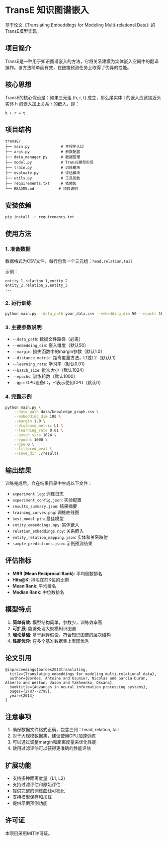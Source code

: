 # TransE 知识图谱嵌入

基于论文《Translating Embeddings for Modeling Multi-relational Data》的TransE模型实现。

## 项目简介

TransE是一种用于知识图谱嵌入的方法，它将关系建模为实体嵌入空间中的翻译操作。该方法简单而有效，在链接预测任务上取得了优异的性能。

## 核心思想

TransE的核心假设是：如果三元组 (h, r, t) 成立，那么尾实体 t 的嵌入应该接近头实体 h 的嵌入加上关系 r 的嵌入，即：

```
h + r ≈ t
```

## 项目结构

```
transE/
├── main.py              # 主程序入口
├── args.py              # 参数配置
├── data_manager.py      # 数据管理
├── model.py             # TransE模型实现
├── train.py             # 训练模块
├── evaluate.py          # 评估模块
├── utils.py             # 工具函数
├── requirements.txt     # 依赖包
└── README.md           # 项目说明
```

## 安装依赖

```bash
pip install -r requirements.txt
```

## 使用方法

### 1. 准备数据

数据格式为CSV文件，每行包含一个三元组：`head,relation,tail`

示例：
```
entity_1,relation_1,entity_2
entity_2,relation_2,entity_3
...
```

### 2. 运行训练

```bash
python main.py --data_path your_data.csv --embedding_dim 50 --epochs 1000
```

### 3. 主要参数说明

- `--data_path`: 数据文件路径（必需）
- `--embedding_dim`: 嵌入维度（默认50）
- `--margin`: 损失函数中的margin参数（默认1.0）
- `--distance_metric`: 距离度量方法，L1或L2（默认L1）
- `--learning_rate`: 学习率（默认0.01）
- `--batch_size`: 批次大小（默认1024）
- `--epochs`: 训练轮数（默认1000）
- `--gpu`: GPU设备ID，-1表示使用CPU（默认0）

### 4. 完整示例

```bash
python main.py \
    --data_path data/knowledge_graph.csv \
    --embedding_dim 100 \
    --margin 1.0 \
    --distance_metric L1 \
    --learning_rate 0.01 \
    --batch_size 1024 \
    --epochs 1000 \
    --gpu 0 \
    --filtered_eval \
    --save_dir ./results
```

## 输出结果

训练完成后，会在结果目录中生成以下文件：

- `experiment.log`: 训练日志
- `experiment_config.json`: 实验配置
- `results_summary.json`: 结果摘要
- `training_curves.png`: 训练曲线图
- `best_model.pth`: 最佳模型
- `entity_embeddings.npy`: 实体嵌入
- `relation_embeddings.npy`: 关系嵌入
- `entity_relation_mapping.json`: 实体和关系映射
- `sample_predictions.json`: 示例预测结果

## 评估指标

- **MRR (Mean Reciprocal Rank)**: 平均倒数排名
- **Hits@K**: 排名在前K位的比例
- **Mean Rank**: 平均排名
- **Median Rank**: 中位数排名

## 模型特点

1. **简单有效**: 模型结构简单，参数少，训练效率高
2. **可扩展**: 能够处理大规模知识图谱
3. **理论基础**: 基于翻译假设，符合知识图谱的层次结构
4. **性能优异**: 在多个基准数据集上表现优秀

## 论文引用

```
@inproceedings{bordes2013translating,
  title={Translating embeddings for modeling multi-relational data},
  author={Bordes, Antoine and Usunier, Nicolas and Garcia-Duran, Alberto and Weston, Jason and Yakhnenko, Oksana},
  booktitle={Advances in neural information processing systems},
  pages={2787--2795},
  year={2013}
}
```

## 注意事项

1. 确保数据文件格式正确，包含三列：head, relation, tail
2. 对于大规模数据集，建议使用GPU加速训练
3. 可以通过调整margin和距离度量来优化性能
4. 使用过滤评估可以获得更准确的性能评估

## 扩展功能

- 支持多种距离度量（L1, L2）
- 支持过滤评估和原始评估
- 提供完整的训练曲线可视化
- 支持模型保存和加载
- 提供示例预测功能

## 许可证

本项目采用MIT许可证。 